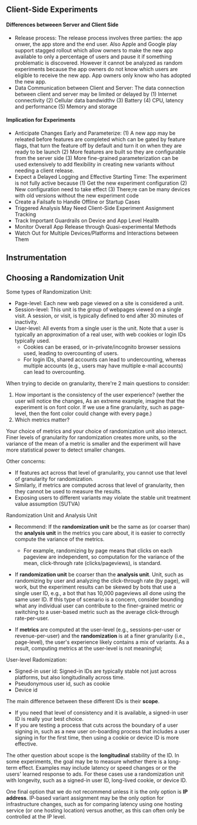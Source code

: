 ## Client-Side Experiments
#### Differences betweeen Server and Client Side
- Release process: The release process involves three parties: the app onwer, the app store and the end user. Also Apple and Google play support stagged rollout which allow owners to make the new app available to only a percentage of users and pause it if something problematic is discovered. However it cannot be analyzed as random experiments because the app owners do not know which users are eligible to receive the new app. App owners only know who has adopted the new app.
- Data Communication between Client and Server: The data connection between client and server may be limited or delayed by (1) Internet connectivity (2) Cellular data bandwidthv (3) Battery (4) CPU, latency and performance (5) Memory and storage
#### Implication for Experiments
- Anticipate Changes Early and Parameterize: (1) A new app may be releated before features are completed which can be gated by feature flags, that turn the feature off by default and turn it on when they are ready to be launch (2) More features are built so they are configurable from the server side (3) More fine-grained parameterization can be used extensively to add flexibility in creating new variants without needing a client release.
- Expect a Delayed Logging and Effective Starting Time: The experiment is not fully active because (1) Get the new experiment configuration (2) New configuration need to take effect (3) There;re can be many devices with old versions without the new experiment code
- Create a Failsafe to Handle Offline or Startup Cases
- Triggered Analysis May Need Client-Side Experiment Assignment Tracking 
- Track Important Guardrails on Device and App Level Health 
- Monitor Overall App Release through Quasi-experimental Methods 
- Watch Out for Multiple Devices/Platforms and Interactions between Them 

## Instrumentation

## Choosing a Randomization Unit
Some types of Randomization Unit:
- Page-level: Each new web page viewed on a site is considered a unit. 
- Session-level: This unit is the group of webpages viewed on a single visit. A session, or visit, is typically defined to end after 30 minutes of inactivity. 
- User-level: All events from a single user is the unit. Note that a user is typically an approximation of a real user, with web cookies or login IDs typically used. 
  - Cookies can be erased, or in-private/incognito browser sessions used, leading to overcounting of users. 
  - For login IDs, shared accounts can lead to undercounting, whereas multiple accounts (e.g., users may have multiple e-mail accounts) can lead to overcounting. 

When trying to decide on granularity, there're 2 main questions to consider:
1. How important is the consistency of the user experience? (wether the user will notice the changes, As an extreme example, imagine that the experiment is on font color. If we use a fine granularity, such as page-level, then the font color could change with every page.)
2. Which metrics matter? 

Your choice of metrics and your choice of randomization unit also interact. Finer levels of granularity for randomization creates more units, so the variance of the mean of a metric is smaller and the experiment will have more statistical power to detect smaller changes. 

Other concerns:
- If features act across that level of granularity, you cannot use that level of granularity for randomization.
- Similarly, if metrics are computed across that level of granularity, then they cannot be used to measure the results. 
- Exposing users to different variants may violate the stable unit treatment value assumption (SUTVA)

Randomization Unit and Analysis Unit 
- Recommend: If the **randomization unit** be the same as (or coarser than) the **analysis unit** in the metrics you care about, it is easier to correctly compute the variance of the metrics.  
  - For example, randomizing by page means that clicks on each pageview are independent, so computation for the variance of the mean, click-through rate (clicks/pageviews), is standard. 

- If **randomization unit** be coarser than the **analysis unit**. Unit, such as randomizing by user and analyzing the click-through rate (by page), will work, but the experiment results can be skewed by bots that use a single user ID, e.g., a bot that has 10,000 pageviews all done using the same user ID. If this type of scenario is a concern, consider bounding what any individual user can contribute to the finer-grained metric or switching to a user-based metric such as the average click-through rate-per-user.

- If **metrics** are computed at the user-level (e.g., sessions-per-user or revenue-per-user) and the **randomization** is at a finer granularity (i.e., page-level), the user's experience likely contains a mix of variants. As a result, computing metrics at the user-level is not meaningful; 

User-level Radomization:
- Signed-in user id: Signed-in IDs are typically stable not just across platforms, but also longitudinally across time. 
- Pseudonymous user id, such as cookie
- Device id

The main difference between these different IDs is their **scope**. 
- If you need that level of consistency and it is available, a signed-in user ID is really your best choice. 
- If you are testing a process that cuts across the boundary of a user signing in, such as a new user on-boarding process that includes a user signing in for the first time, then using a cookie or device ID is more effective. 

The other question about scope is the **longitudinal** stability of the ID. In some experiments, the goal may be to measure whether there is a long-term effect. Examples may include latency or speed changes or or the users' learned response to ads. For these cases use a randomization unit with longevity, such as a signed-in user ID, long-lived cookie, or device ID. 

One final option that we do not recommend unless it is the only option is **IP address**. IP-based variant assignment may be the only option for infrastructure changes, such as for comparing latency using one hosting service (or one hosting location) versus another, as this can often only be controlled at the IP level. 

